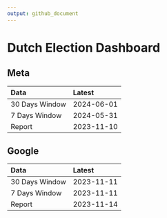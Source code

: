 ```yaml
---
output: github_document
---
```


# Dutch Election Dashboard



## Meta


|Data           |Latest     |
|:--------------|:----------|
|30 Days Window |2024-06-01 |
|7 Days Window  |2024-05-31 |
|Report         |2023-11-10 |

## Google


|Data           |Latest     |
|:--------------|:----------|
|30 Days Window |2023-11-11 |
|7 Days Window  |2023-11-11 |
|Report         |2023-11-14 |

